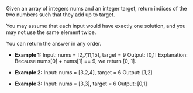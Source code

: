 Given an array of integers nums and an integer target, return indices of the two numbers such that they add up to target.

You may assume that each input would have exactly one solution, and you may not use the same element twice.

You can return the answer in any order.

- **Example 1:**
  Input: nums = [2,7,11,15], target = 9
  Output: [0,1]
  Explanation: Because nums[0] + nums[1] == 9, we return [0, 1].

- **Example 2:**
  Input: nums = [3,2,4], target = 6
  Output: [1,2]

- **Example 3:**
  Input: nums = [3,3], target = 6
  Output: [0,1]
